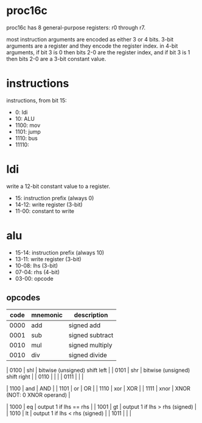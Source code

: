 # proc16c
proc16c has 8 general-purpose registers: r0 through r7.

most instruction arguments are encoded as either 3 or 4 bits. 3-bit arguments are a register and they encode the register index. in 4-bit arguments, if bit 3 is 0 then bits 2-0 are the register index, and if bit 3 is 1 then bits 2-0 are a 3-bit constant value.

# instructions
instructions, from bit 15:
- 0: ldi
- 10: ALU
- 1100: mov
- 1101: jump
- 1110: bus
- 11110: 


# ldi
write a 12-bit constant value to a register.

- 15: instruction prefix (always 0)
- 14-12: write register (3-bit)
- 11-00: constant to write


# alu
- 15-14: instruction prefix (always 10)
- 13-11: write register (3-bit)
- 10-08: lhs (3-bit)
- 07-04: rhs (4-bit)
- 03-00: opcode

## opcodes
| code | mnemonic | description                    |
|------|----------|--------------------------------|
| 0000 | add      | signed add                     |
| 0001 | sub      | signed subtract                |
| 0010 | mul      | signed multiply                |
| 0010 | div      | signed divide                  |

| 0100 | shl      | bitwise (unsigned) shift left  |
| 0101 | shr      | bitwise (unsigned) shift right |
| 0110 |          |                                |
| 0111 |          |                                |

| 1100 | and      | AND                            |
| 1101 | or       | OR                             |
| 1110 | xor      | XOR                            |
| 1111 | xnor     | XNOR (NOT: 0 XNOR operand)     |

| 1000 | eq       | output 1 if lhs == rhs         |
| 1001 | gt       | output 1 if lhs > rhs (signed) |
| 1010 | lt       | output 1 if lhs < rhs (signed) |
| 1011 |          |                                |
